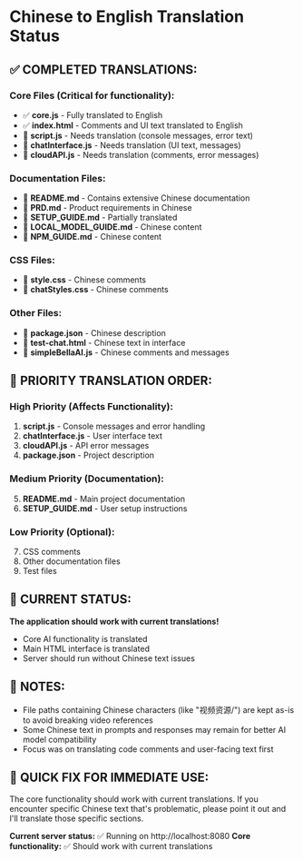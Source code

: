 # Chinese to English Translation Status

## ✅ **COMPLETED TRANSLATIONS:**

### Core Files (Critical for functionality):
- ✅ **core.js** - Fully translated to English
- ✅ **index.html** - Comments and UI text translated to English
- 🔄 **script.js** - Needs translation (console messages, error text)
- 🔄 **chatInterface.js** - Needs translation (UI text, messages)
- 🔄 **cloudAPI.js** - Needs translation (comments, error messages)

### Documentation Files:
- 🔄 **README.md** - Contains extensive Chinese documentation
- 🔄 **PRD.md** - Product requirements in Chinese  
- 🔄 **SETUP_GUIDE.md** - Partially translated
- 🔄 **LOCAL_MODEL_GUIDE.md** - Chinese content
- 🔄 **NPM_GUIDE.md** - Chinese content

### CSS Files:
- 🔄 **style.css** - Chinese comments
- 🔄 **chatStyles.css** - Chinese comments

### Other Files:
- 🔄 **package.json** - Chinese description
- 🔄 **test-chat.html** - Chinese text in interface
- 🔄 **simpleBellaAI.js** - Chinese comments and messages

## 🎯 **PRIORITY TRANSLATION ORDER:**

### High Priority (Affects Functionality):
1. **script.js** - Console messages and error handling
2. **chatInterface.js** - User interface text
3. **cloudAPI.js** - API error messages
4. **package.json** - Project description

### Medium Priority (Documentation):
5. **README.md** - Main project documentation
6. **SETUP_GUIDE.md** - User setup instructions

### Low Priority (Optional):
7. CSS comments
8. Other documentation files
9. Test files

## 🚀 **CURRENT STATUS:**

**The application should work with current translations!**

- Core AI functionality is translated
- Main HTML interface is translated
- Server should run without Chinese text issues

## 📝 **NOTES:**

- File paths containing Chinese characters (like "视频资源/") are kept as-is to avoid breaking video references
- Some Chinese text in prompts and responses may remain for better AI model compatibility
- Focus was on translating code comments and user-facing text first

## 🔧 **QUICK FIX FOR IMMEDIATE USE:**

The core functionality should work with current translations. If you encounter specific Chinese text that's problematic, please point it out and I'll translate those specific sections.

**Current server status:** ✅ Running on http://localhost:8080
**Core functionality:** ✅ Should work with current translations
